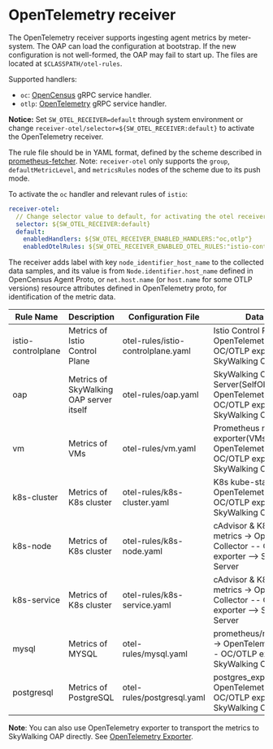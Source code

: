 # OpenTelemetry receiver

The OpenTelemetry receiver supports ingesting agent metrics by meter-system. The OAP can load the configuration at bootstrap.
If the new configuration is not well-formed, the OAP may fail to start up. The files are located at `$CLASSPATH/otel-rules`.

Supported handlers:

* `oc`: [OpenCensus](https://github.com/open-telemetry/opentelemetry-collector-contrib/blob/a08903f05d3a544f548535c222b1c205b9f5a154/exporter/opencensusexporter/README.md) gRPC service handler.
* `otlp`: [OpenTelemetry](https://github.com/open-telemetry/opentelemetry-collector/tree/main/exporter/otlpexporter) gRPC service handler.

**Notice:**  Set `SW_OTEL_RECEIVER=default` through system environment or change `receiver-otel/selector=${SW_OTEL_RECEIVER:default}` to activate the OpenTelemetry receiver.

The rule file should be in YAML format, defined by the scheme described in [prometheus-fetcher](./prometheus-metrics.md).
Note: `receiver-otel` only supports the `group`, `defaultMetricLevel`, and `metricsRules` nodes of the scheme due to its push mode.

To activate the `oc` handler and relevant rules of `istio`:

```yaml
receiver-otel:
  // Change selector value to default, for activating the otel receiver.
  selector: ${SW_OTEL_RECEIVER:default}
  default:
    enabledHandlers: ${SW_OTEL_RECEIVER_ENABLED_HANDLERS:"oc,otlp"}
    enabledOtelRules: ${SW_OTEL_RECEIVER_ENABLED_OTEL_RULES:"istio-controlplane"}
```

The receiver adds label with key `node_identifier_host_name` to the collected data samples,
and its value is from `Node.identifier.host_name` defined in OpenCensus Agent Proto,
or `net.host.name` (or `host.name` for some OTLP versions) resource attributes defined in OpenTelemetry proto,
for identification of the metric data.

| Rule Name | Description | Configuration File | Data Source |
|----|----|-----|----|
|istio-controlplane| Metrics of Istio Control Plane | otel-rules/istio-controlplane.yaml | Istio Control Plane -> OpenTelemetry Collector -- OC/OTLP exporter --> SkyWalking OAP Server |
|oap| Metrics of SkyWalking OAP server itself | otel-rules/oap.yaml | SkyWalking OAP Server(SelfObservability) -> OpenTelemetry Collector -- OC/OTLP exporter --> SkyWalking OAP Server |
|vm| Metrics of VMs | otel-rules/vm.yaml | Prometheus node-exporter(VMs) -> OpenTelemetry Collector -- OC/OTLP exporter --> SkyWalking OAP Server |
|k8s-cluster| Metrics of K8s cluster | otel-rules/k8s-cluster.yaml | K8s kube-state-metrics -> OpenTelemetry Collector -- OC/OTLP exporter --> SkyWalking OAP Server |
|k8s-node| Metrics of K8s cluster | otel-rules/k8s-node.yaml | cAdvisor & K8s kube-state-metrics -> OpenTelemetry Collector -- OC/OTLP exporter --> SkyWalking OAP Server |
|k8s-service| Metrics of K8s cluster | otel-rules/k8s-service.yaml | cAdvisor & K8s kube-state-metrics -> OpenTelemetry Collector -- OC/OTLP exporter --> SkyWalking OAP Server |
|mysql| Metrics of MYSQL| otel-rules/mysql.yaml | prometheus/mysqld_exporter -> OpenTelemetry Collector -- OC/OTLP exporter --> SkyWalking OAP Server |
|postgresql| Metrics of PostgreSQL| otel-rules/postgresql.yaml | postgres_exporter -> OpenTelemetry Collector -- OC/OTLP exporter --> SkyWalking OAP Server |

**Note**: You can also use OpenTelemetry exporter to transport the metrics to SkyWalking OAP directly. See [OpenTelemetry Exporter](./backend-meter.md#opentelemetry-exporter).
